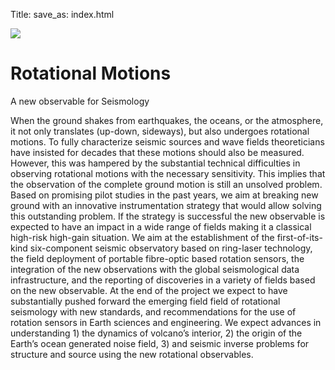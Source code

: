 Title:
save_as: index.html

<div class="full-width-image-1">
    <div class="logo-wrapper">
        <img class="img-responsive col-xs-12" src="./images/logos/romy_logo.png" />
    </div>
</div>


<div class="container">
    <div class="row">
        <div class="col-lg-12 section">
            <h1 class="section-heading">Rotational Motions</h1>
            <p class="lead section-lead">A new observable for Seismology</p>
            <p class="section-paragraph">
            When the ground shakes from earthquakes, the oceans, or the
            atmosphere, it not only translates (up-down, sideways), but
            also undergoes rotational motions. To fully characterize
            seismic sources and wave fields theoreticians have insisted for
            decades that these motions should also be measured. However,
            this was hampered by the substantial technical difficulties in
            observing rotational motions with the necessary sensitivity.
            This implies that the observation of the complete ground motion
            is still an unsolved problem. Based on promising pilot studies
            in the past years, we aim at breaking new ground with an
            innovative instrumentation strategy that would allow solving
            this outstanding problem. If the strategy is successful the new
            observable is expected to have an impact in a wide range of
            fields making it a classical high-risk high-gain situation. We
            aim at the establishment of the first-of-its-kind six-component
            seismic observatory based on ring-laser technology, the field
            deployment of portable fibre-optic based rotation sensors,  the
            integration of the  new observations with the global
            seismological data infrastructure, and the reporting of
            discoveries in a variety of fields based on the new observable.
            At the end of the project we expect to have substantially
            pushed forward the emerging field field of rotational
            seismology with new standards, and recommendations for the use
            of rotation sensors in Earth sciences and engineering. We
            expect advances in understanding 1) the dynamics of volcano’s
            interior, 2) the origin of the Earth’s ocean generated noise
            field, 3) and seismic inverse problems for structure and source
            using the new rotational observables.
            </p>
        </div>
    </div>
</div>

